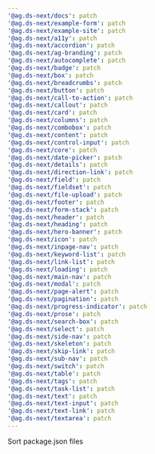 ```yaml
---
'@ag.ds-next/docs': patch
'@ag.ds-next/example-form': patch
'@ag.ds-next/example-site': patch
'@ag.ds-next/a11y': patch
'@ag.ds-next/accordion': patch
'@ag.ds-next/ag-branding': patch
'@ag.ds-next/autocomplete': patch
'@ag.ds-next/badge': patch
'@ag.ds-next/box': patch
'@ag.ds-next/breadcrumbs': patch
'@ag.ds-next/button': patch
'@ag.ds-next/call-to-action': patch
'@ag.ds-next/callout': patch
'@ag.ds-next/card': patch
'@ag.ds-next/columns': patch
'@ag.ds-next/combobox': patch
'@ag.ds-next/content': patch
'@ag.ds-next/control-input': patch
'@ag.ds-next/core': patch
'@ag.ds-next/date-picker': patch
'@ag.ds-next/details': patch
'@ag.ds-next/direction-link': patch
'@ag.ds-next/field': patch
'@ag.ds-next/fieldset': patch
'@ag.ds-next/file-upload': patch
'@ag.ds-next/footer': patch
'@ag.ds-next/form-stack': patch
'@ag.ds-next/header': patch
'@ag.ds-next/heading': patch
'@ag.ds-next/hero-banner': patch
'@ag.ds-next/icon': patch
'@ag.ds-next/inpage-nav': patch
'@ag.ds-next/keyword-list': patch
'@ag.ds-next/link-list': patch
'@ag.ds-next/loading': patch
'@ag.ds-next/main-nav': patch
'@ag.ds-next/modal': patch
'@ag.ds-next/page-alert': patch
'@ag.ds-next/pagination': patch
'@ag.ds-next/progress-indicator': patch
'@ag.ds-next/prose': patch
'@ag.ds-next/search-box': patch
'@ag.ds-next/select': patch
'@ag.ds-next/side-nav': patch
'@ag.ds-next/skeleton': patch
'@ag.ds-next/skip-link': patch
'@ag.ds-next/sub-nav': patch
'@ag.ds-next/switch': patch
'@ag.ds-next/table': patch
'@ag.ds-next/tags': patch
'@ag.ds-next/task-list': patch
'@ag.ds-next/text': patch
'@ag.ds-next/text-input': patch
'@ag.ds-next/text-link': patch
'@ag.ds-next/textarea': patch
---
```


Sort package.json files
